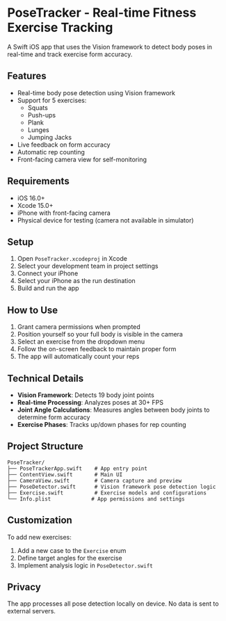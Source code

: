 # PoseTracker - Real-time Fitness Exercise Tracking

A Swift iOS app that uses the Vision framework to detect body poses in real-time and track exercise form accuracy.

## Features

- Real-time body pose detection using Vision framework
- Support for 5 exercises:
  - Squats
  - Push-ups
  - Plank
  - Lunges
  - Jumping Jacks
- Live feedback on form accuracy
- Automatic rep counting
- Front-facing camera view for self-monitoring

## Requirements

- iOS 16.0+
- Xcode 15.0+
- iPhone with front-facing camera
- Physical device for testing (camera not available in simulator)

## Setup

1. Open `PoseTracker.xcodeproj` in Xcode
2. Select your development team in project settings
3. Connect your iPhone
4. Select your iPhone as the run destination
5. Build and run the app

## How to Use

1. Grant camera permissions when prompted
2. Position yourself so your full body is visible in the camera
3. Select an exercise from the dropdown menu
4. Follow the on-screen feedback to maintain proper form
5. The app will automatically count your reps

## Technical Details

- **Vision Framework**: Detects 19 body joint points
- **Real-time Processing**: Analyzes poses at 30+ FPS
- **Joint Angle Calculations**: Measures angles between body joints to determine form accuracy
- **Exercise Phases**: Tracks up/down phases for rep counting

## Project Structure

```
PoseTracker/
├── PoseTrackerApp.swift    # App entry point
├── ContentView.swift       # Main UI
├── CameraView.swift        # Camera capture and preview
├── PoseDetector.swift      # Vision framework pose detection logic
├── Exercise.swift          # Exercise models and configurations
└── Info.plist             # App permissions and settings
```

## Customization

To add new exercises:
1. Add a new case to the `Exercise` enum
2. Define target angles for the exercise
3. Implement analysis logic in `PoseDetector.swift`

## Privacy

The app processes all pose detection locally on device. No data is sent to external servers.